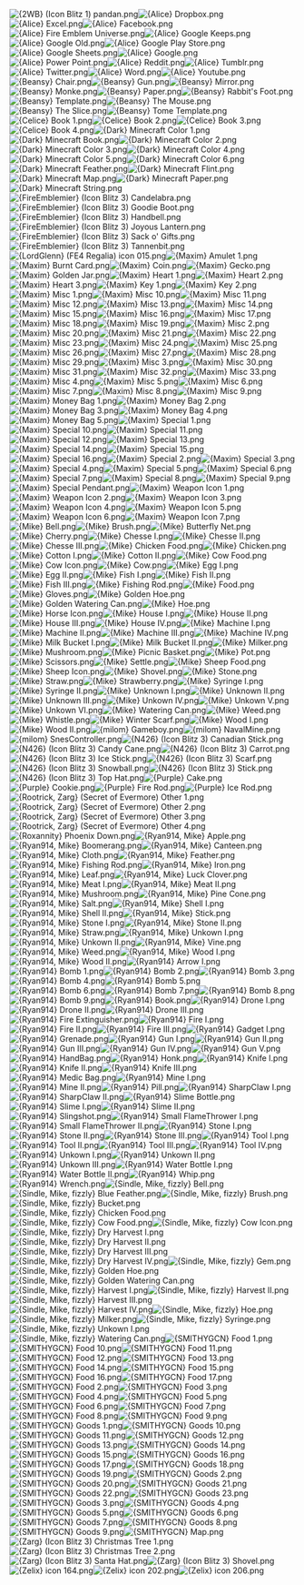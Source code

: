 ![{2WB} (Icon Blitz 1) pandan.png](https://raw.githubusercontent.com/Klokinator/FE-Repo/main/Item%20Icons/Items%20-%20Misc/%7B2WB%7D%20(Icon%20Blitz%201)%20pandan.png "{2WB} (Icon Blitz 1) pandan.png")![{Alice} Dropbox.png](https://raw.githubusercontent.com/Klokinator/FE-Repo/main/Item%20Icons/Items%20-%20Misc/%7BAlice%7D%20Dropbox.png "{Alice} Dropbox.png")![{Alice} Excel.png](https://raw.githubusercontent.com/Klokinator/FE-Repo/main/Item%20Icons/Items%20-%20Misc/%7BAlice%7D%20Excel.png "{Alice} Excel.png")![{Alice} Facebook.png](https://raw.githubusercontent.com/Klokinator/FE-Repo/main/Item%20Icons/Items%20-%20Misc/%7BAlice%7D%20Facebook.png "{Alice} Facebook.png")![{Alice} Fire Emblem Universe.png](https://raw.githubusercontent.com/Klokinator/FE-Repo/main/Item%20Icons/Items%20-%20Misc/%7BAlice%7D%20Fire%20Emblem%20Universe.png "{Alice} Fire Emblem Universe.png")![{Alice} Google Keeps.png](https://raw.githubusercontent.com/Klokinator/FE-Repo/main/Item%20Icons/Items%20-%20Misc/%7BAlice%7D%20Google%20Keeps.png "{Alice} Google Keeps.png")![{Alice} Google Old.png](https://raw.githubusercontent.com/Klokinator/FE-Repo/main/Item%20Icons/Items%20-%20Misc/%7BAlice%7D%20Google%20Old.png "{Alice} Google Old.png")![{Alice} Google Play Store.png](https://raw.githubusercontent.com/Klokinator/FE-Repo/main/Item%20Icons/Items%20-%20Misc/%7BAlice%7D%20Google%20Play%20Store.png "{Alice} Google Play Store.png")![{Alice} Google Sheets.png](https://raw.githubusercontent.com/Klokinator/FE-Repo/main/Item%20Icons/Items%20-%20Misc/%7BAlice%7D%20Google%20Sheets.png "{Alice} Google Sheets.png")![{Alice} Google.png](https://raw.githubusercontent.com/Klokinator/FE-Repo/main/Item%20Icons/Items%20-%20Misc/%7BAlice%7D%20Google.png "{Alice} Google.png")![{Alice} Power Point.png](https://raw.githubusercontent.com/Klokinator/FE-Repo/main/Item%20Icons/Items%20-%20Misc/%7BAlice%7D%20Power%20Point.png "{Alice} Power Point.png")![{Alice} Reddit.png](https://raw.githubusercontent.com/Klokinator/FE-Repo/main/Item%20Icons/Items%20-%20Misc/%7BAlice%7D%20Reddit.png "{Alice} Reddit.png")![{Alice} Tumblr.png](https://raw.githubusercontent.com/Klokinator/FE-Repo/main/Item%20Icons/Items%20-%20Misc/%7BAlice%7D%20Tumblr.png "{Alice} Tumblr.png")![{Alice} Twitter.png](https://raw.githubusercontent.com/Klokinator/FE-Repo/main/Item%20Icons/Items%20-%20Misc/%7BAlice%7D%20Twitter.png "{Alice} Twitter.png")![{Alice} Word.png](https://raw.githubusercontent.com/Klokinator/FE-Repo/main/Item%20Icons/Items%20-%20Misc/%7BAlice%7D%20Word.png "{Alice} Word.png")![{Alice} Youtube.png](https://raw.githubusercontent.com/Klokinator/FE-Repo/main/Item%20Icons/Items%20-%20Misc/%7BAlice%7D%20Youtube.png "{Alice} Youtube.png")![{Beansy} Chair.png](https://raw.githubusercontent.com/Klokinator/FE-Repo/main/Item%20Icons/Items%20-%20Misc/%7BBeansy%7D%20Chair.png "{Beansy} Chair.png")![{Beansy} Gun.png](https://raw.githubusercontent.com/Klokinator/FE-Repo/main/Item%20Icons/Items%20-%20Misc/%7BBeansy%7D%20Gun.png "{Beansy} Gun.png")![{Beansy} Mirror.png](https://raw.githubusercontent.com/Klokinator/FE-Repo/main/Item%20Icons/Items%20-%20Misc/%7BBeansy%7D%20Mirror.png "{Beansy} Mirror.png")![{Beansy} Monke.png](https://raw.githubusercontent.com/Klokinator/FE-Repo/main/Item%20Icons/Items%20-%20Misc/%7BBeansy%7D%20Monke.png "{Beansy} Monke.png")![{Beansy} Paper.png](https://raw.githubusercontent.com/Klokinator/FE-Repo/main/Item%20Icons/Items%20-%20Misc/%7BBeansy%7D%20Paper.png "{Beansy} Paper.png")![{Beansy} Rabbit's Foot.png](https://raw.githubusercontent.com/Klokinator/FE-Repo/main/Item%20Icons/Items%20-%20Misc/%7BBeansy%7D%20Rabbit's%20Foot.png "{Beansy} Rabbit's Foot.png")![{Beansy} Template.png](https://raw.githubusercontent.com/Klokinator/FE-Repo/main/Item%20Icons/Items%20-%20Misc/%7BBeansy%7D%20Template.png "{Beansy} Template.png")![{Beansy} The Mouse.png](https://raw.githubusercontent.com/Klokinator/FE-Repo/main/Item%20Icons/Items%20-%20Misc/%7BBeansy%7D%20The%20Mouse.png "{Beansy} The Mouse.png")![{Beansy} The Slice.png](https://raw.githubusercontent.com/Klokinator/FE-Repo/main/Item%20Icons/Items%20-%20Misc/%7BBeansy%7D%20The%20Slice.png "{Beansy} The Slice.png")![{Beansy} Tome Template.png](https://raw.githubusercontent.com/Klokinator/FE-Repo/main/Item%20Icons/Items%20-%20Misc/%7BBeansy%7D%20Tome%20Template.png "{Beansy} Tome Template.png")![{Celice} Book 1.png](https://raw.githubusercontent.com/Klokinator/FE-Repo/main/Item%20Icons/Items%20-%20Misc/%7BCelice%7D%20Book%201.png "{Celice} Book 1.png")![{Celice} Book 2.png](https://raw.githubusercontent.com/Klokinator/FE-Repo/main/Item%20Icons/Items%20-%20Misc/%7BCelice%7D%20Book%202.png "{Celice} Book 2.png")![{Celice} Book 3.png](https://raw.githubusercontent.com/Klokinator/FE-Repo/main/Item%20Icons/Items%20-%20Misc/%7BCelice%7D%20Book%203.png "{Celice} Book 3.png")![{Celice} Book 4.png](https://raw.githubusercontent.com/Klokinator/FE-Repo/main/Item%20Icons/Items%20-%20Misc/%7BCelice%7D%20Book%204.png "{Celice} Book 4.png")![{Dark} Minecraft  Color 1.png](https://raw.githubusercontent.com/Klokinator/FE-Repo/main/Item%20Icons/Items%20-%20Misc/%7BDark%7D%20Minecraft%20%20Color%201.png "{Dark} Minecraft  Color 1.png")![{Dark} Minecraft Book.png](https://raw.githubusercontent.com/Klokinator/FE-Repo/main/Item%20Icons/Items%20-%20Misc/%7BDark%7D%20Minecraft%20Book.png "{Dark} Minecraft Book.png")![{Dark} Minecraft Color 2.png](https://raw.githubusercontent.com/Klokinator/FE-Repo/main/Item%20Icons/Items%20-%20Misc/%7BDark%7D%20Minecraft%20Color%202.png "{Dark} Minecraft Color 2.png")![{Dark} Minecraft Color 3.png](https://raw.githubusercontent.com/Klokinator/FE-Repo/main/Item%20Icons/Items%20-%20Misc/%7BDark%7D%20Minecraft%20Color%203.png "{Dark} Minecraft Color 3.png")![{Dark} Minecraft Color 4.png](https://raw.githubusercontent.com/Klokinator/FE-Repo/main/Item%20Icons/Items%20-%20Misc/%7BDark%7D%20Minecraft%20Color%204.png "{Dark} Minecraft Color 4.png")![{Dark} Minecraft Color 5.png](https://raw.githubusercontent.com/Klokinator/FE-Repo/main/Item%20Icons/Items%20-%20Misc/%7BDark%7D%20Minecraft%20Color%205.png "{Dark} Minecraft Color 5.png")![{Dark} Minecraft Color 6.png](https://raw.githubusercontent.com/Klokinator/FE-Repo/main/Item%20Icons/Items%20-%20Misc/%7BDark%7D%20Minecraft%20Color%206.png "{Dark} Minecraft Color 6.png")![{Dark} Minecraft Feather.png](https://raw.githubusercontent.com/Klokinator/FE-Repo/main/Item%20Icons/Items%20-%20Misc/%7BDark%7D%20Minecraft%20Feather.png "{Dark} Minecraft Feather.png")![{Dark} Minecraft Flint.png](https://raw.githubusercontent.com/Klokinator/FE-Repo/main/Item%20Icons/Items%20-%20Misc/%7BDark%7D%20Minecraft%20Flint.png "{Dark} Minecraft Flint.png")![{Dark} Minecraft Map.png](https://raw.githubusercontent.com/Klokinator/FE-Repo/main/Item%20Icons/Items%20-%20Misc/%7BDark%7D%20Minecraft%20Map.png "{Dark} Minecraft Map.png")![{Dark} Minecraft Paper.png](https://raw.githubusercontent.com/Klokinator/FE-Repo/main/Item%20Icons/Items%20-%20Misc/%7BDark%7D%20Minecraft%20Paper.png "{Dark} Minecraft Paper.png")![{Dark} Minecraft String.png](https://raw.githubusercontent.com/Klokinator/FE-Repo/main/Item%20Icons/Items%20-%20Misc/%7BDark%7D%20Minecraft%20String.png "{Dark} Minecraft String.png")![{FireEmblemier} (Icon Blitz 3) Candelabra.png](https://raw.githubusercontent.com/Klokinator/FE-Repo/main/Item%20Icons/Items%20-%20Misc/%7BFireEmblemier%7D%20(Icon%20Blitz%203)%20Candelabra.png "{FireEmblemier} (Icon Blitz 3) Candelabra.png")![{FireEmblemier} (Icon Blitz 3) Goodie Boot.png](https://raw.githubusercontent.com/Klokinator/FE-Repo/main/Item%20Icons/Items%20-%20Misc/%7BFireEmblemier%7D%20(Icon%20Blitz%203)%20Goodie%20Boot.png "{FireEmblemier} (Icon Blitz 3) Goodie Boot.png")![{FireEmblemier} (Icon Blitz 3) Handbell.png](https://raw.githubusercontent.com/Klokinator/FE-Repo/main/Item%20Icons/Items%20-%20Misc/%7BFireEmblemier%7D%20(Icon%20Blitz%203)%20Handbell.png "{FireEmblemier} (Icon Blitz 3) Handbell.png")![{FireEmblemier} (Icon Blitz 3) Joyous Lantern.png](https://raw.githubusercontent.com/Klokinator/FE-Repo/main/Item%20Icons/Items%20-%20Misc/%7BFireEmblemier%7D%20(Icon%20Blitz%203)%20Joyous%20Lantern.png "{FireEmblemier} (Icon Blitz 3) Joyous Lantern.png")![{FireEmblemier} (Icon Blitz 3) Sack o' Gifts.png](https://raw.githubusercontent.com/Klokinator/FE-Repo/main/Item%20Icons/Items%20-%20Misc/%7BFireEmblemier%7D%20(Icon%20Blitz%203)%20Sack%20o'%20Gifts.png "{FireEmblemier} (Icon Blitz 3) Sack o' Gifts.png")![{FireEmblemier} (Icon Blitz 3) Tannenbit.png](https://raw.githubusercontent.com/Klokinator/FE-Repo/main/Item%20Icons/Items%20-%20Misc/%7BFireEmblemier%7D%20(Icon%20Blitz%203)%20Tannenbit.png "{FireEmblemier} (Icon Blitz 3) Tannenbit.png")![{LordGlenn} (FE4 Regalia) icon 015.png](https://raw.githubusercontent.com/Klokinator/FE-Repo/main/Item%20Icons/Items%20-%20Misc/%7BLordGlenn%7D%20(FE4%20Regalia)%20icon%20015.png "{LordGlenn} (FE4 Regalia) icon 015.png")![{Maxim} Amulet 1.png](https://raw.githubusercontent.com/Klokinator/FE-Repo/main/Item%20Icons/Items%20-%20Misc/%7BMaxim%7D%20Amulet%201.png "{Maxim} Amulet 1.png")![{Maxim} Burnt Card.png](https://raw.githubusercontent.com/Klokinator/FE-Repo/main/Item%20Icons/Items%20-%20Misc/%7BMaxim%7D%20Burnt%20Card.png "{Maxim} Burnt Card.png")![{Maxim} Coin.png](https://raw.githubusercontent.com/Klokinator/FE-Repo/main/Item%20Icons/Items%20-%20Misc/%7BMaxim%7D%20Coin.png "{Maxim} Coin.png")![{Maxim} Gecko.png](https://raw.githubusercontent.com/Klokinator/FE-Repo/main/Item%20Icons/Items%20-%20Misc/%7BMaxim%7D%20Gecko.png "{Maxim} Gecko.png")![{Maxim} Golden Jar.png](https://raw.githubusercontent.com/Klokinator/FE-Repo/main/Item%20Icons/Items%20-%20Misc/%7BMaxim%7D%20Golden%20Jar.png "{Maxim} Golden Jar.png")![{Maxim} Heart 1.png](https://raw.githubusercontent.com/Klokinator/FE-Repo/main/Item%20Icons/Items%20-%20Misc/%7BMaxim%7D%20Heart%201.png "{Maxim} Heart 1.png")![{Maxim} Heart 2.png](https://raw.githubusercontent.com/Klokinator/FE-Repo/main/Item%20Icons/Items%20-%20Misc/%7BMaxim%7D%20Heart%202.png "{Maxim} Heart 2.png")![{Maxim} Heart 3.png](https://raw.githubusercontent.com/Klokinator/FE-Repo/main/Item%20Icons/Items%20-%20Misc/%7BMaxim%7D%20Heart%203.png "{Maxim} Heart 3.png")![{Maxim} Key 1.png](https://raw.githubusercontent.com/Klokinator/FE-Repo/main/Item%20Icons/Items%20-%20Misc/%7BMaxim%7D%20Key%201.png "{Maxim} Key 1.png")![{Maxim} Key 2.png](https://raw.githubusercontent.com/Klokinator/FE-Repo/main/Item%20Icons/Items%20-%20Misc/%7BMaxim%7D%20Key%202.png "{Maxim} Key 2.png")![{Maxim} Misc 1.png](https://raw.githubusercontent.com/Klokinator/FE-Repo/main/Item%20Icons/Items%20-%20Misc/%7BMaxim%7D%20Misc%201.png "{Maxim} Misc 1.png")![{Maxim} Misc 10.png](https://raw.githubusercontent.com/Klokinator/FE-Repo/main/Item%20Icons/Items%20-%20Misc/%7BMaxim%7D%20Misc%2010.png "{Maxim} Misc 10.png")![{Maxim} Misc 11.png](https://raw.githubusercontent.com/Klokinator/FE-Repo/main/Item%20Icons/Items%20-%20Misc/%7BMaxim%7D%20Misc%2011.png "{Maxim} Misc 11.png")![{Maxim} Misc 12.png](https://raw.githubusercontent.com/Klokinator/FE-Repo/main/Item%20Icons/Items%20-%20Misc/%7BMaxim%7D%20Misc%2012.png "{Maxim} Misc 12.png")![{Maxim} Misc 13.png](https://raw.githubusercontent.com/Klokinator/FE-Repo/main/Item%20Icons/Items%20-%20Misc/%7BMaxim%7D%20Misc%2013.png "{Maxim} Misc 13.png")![{Maxim} Misc 14.png](https://raw.githubusercontent.com/Klokinator/FE-Repo/main/Item%20Icons/Items%20-%20Misc/%7BMaxim%7D%20Misc%2014.png "{Maxim} Misc 14.png")![{Maxim} Misc 15.png](https://raw.githubusercontent.com/Klokinator/FE-Repo/main/Item%20Icons/Items%20-%20Misc/%7BMaxim%7D%20Misc%2015.png "{Maxim} Misc 15.png")![{Maxim} Misc 16.png](https://raw.githubusercontent.com/Klokinator/FE-Repo/main/Item%20Icons/Items%20-%20Misc/%7BMaxim%7D%20Misc%2016.png "{Maxim} Misc 16.png")![{Maxim} Misc 17.png](https://raw.githubusercontent.com/Klokinator/FE-Repo/main/Item%20Icons/Items%20-%20Misc/%7BMaxim%7D%20Misc%2017.png "{Maxim} Misc 17.png")![{Maxim} Misc 18.png](https://raw.githubusercontent.com/Klokinator/FE-Repo/main/Item%20Icons/Items%20-%20Misc/%7BMaxim%7D%20Misc%2018.png "{Maxim} Misc 18.png")![{Maxim} Misc 19.png](https://raw.githubusercontent.com/Klokinator/FE-Repo/main/Item%20Icons/Items%20-%20Misc/%7BMaxim%7D%20Misc%2019.png "{Maxim} Misc 19.png")![{Maxim} Misc 2.png](https://raw.githubusercontent.com/Klokinator/FE-Repo/main/Item%20Icons/Items%20-%20Misc/%7BMaxim%7D%20Misc%202.png "{Maxim} Misc 2.png")![{Maxim} Misc 20.png](https://raw.githubusercontent.com/Klokinator/FE-Repo/main/Item%20Icons/Items%20-%20Misc/%7BMaxim%7D%20Misc%2020.png "{Maxim} Misc 20.png")![{Maxim} Misc 21.png](https://raw.githubusercontent.com/Klokinator/FE-Repo/main/Item%20Icons/Items%20-%20Misc/%7BMaxim%7D%20Misc%2021.png "{Maxim} Misc 21.png")![{Maxim} Misc 22.png](https://raw.githubusercontent.com/Klokinator/FE-Repo/main/Item%20Icons/Items%20-%20Misc/%7BMaxim%7D%20Misc%2022.png "{Maxim} Misc 22.png")![{Maxim} Misc 23.png](https://raw.githubusercontent.com/Klokinator/FE-Repo/main/Item%20Icons/Items%20-%20Misc/%7BMaxim%7D%20Misc%2023.png "{Maxim} Misc 23.png")![{Maxim} Misc 24.png](https://raw.githubusercontent.com/Klokinator/FE-Repo/main/Item%20Icons/Items%20-%20Misc/%7BMaxim%7D%20Misc%2024.png "{Maxim} Misc 24.png")![{Maxim} Misc 25.png](https://raw.githubusercontent.com/Klokinator/FE-Repo/main/Item%20Icons/Items%20-%20Misc/%7BMaxim%7D%20Misc%2025.png "{Maxim} Misc 25.png")![{Maxim} Misc 26.png](https://raw.githubusercontent.com/Klokinator/FE-Repo/main/Item%20Icons/Items%20-%20Misc/%7BMaxim%7D%20Misc%2026.png "{Maxim} Misc 26.png")![{Maxim} Misc 27.png](https://raw.githubusercontent.com/Klokinator/FE-Repo/main/Item%20Icons/Items%20-%20Misc/%7BMaxim%7D%20Misc%2027.png "{Maxim} Misc 27.png")![{Maxim} Misc 28.png](https://raw.githubusercontent.com/Klokinator/FE-Repo/main/Item%20Icons/Items%20-%20Misc/%7BMaxim%7D%20Misc%2028.png "{Maxim} Misc 28.png")![{Maxim} Misc 29.png](https://raw.githubusercontent.com/Klokinator/FE-Repo/main/Item%20Icons/Items%20-%20Misc/%7BMaxim%7D%20Misc%2029.png "{Maxim} Misc 29.png")![{Maxim} Misc 3.png](https://raw.githubusercontent.com/Klokinator/FE-Repo/main/Item%20Icons/Items%20-%20Misc/%7BMaxim%7D%20Misc%203.png "{Maxim} Misc 3.png")![{Maxim} Misc 30.png](https://raw.githubusercontent.com/Klokinator/FE-Repo/main/Item%20Icons/Items%20-%20Misc/%7BMaxim%7D%20Misc%2030.png "{Maxim} Misc 30.png")![{Maxim} Misc 31.png](https://raw.githubusercontent.com/Klokinator/FE-Repo/main/Item%20Icons/Items%20-%20Misc/%7BMaxim%7D%20Misc%2031.png "{Maxim} Misc 31.png")![{Maxim} Misc 32.png](https://raw.githubusercontent.com/Klokinator/FE-Repo/main/Item%20Icons/Items%20-%20Misc/%7BMaxim%7D%20Misc%2032.png "{Maxim} Misc 32.png")![{Maxim} Misc 33.png](https://raw.githubusercontent.com/Klokinator/FE-Repo/main/Item%20Icons/Items%20-%20Misc/%7BMaxim%7D%20Misc%2033.png "{Maxim} Misc 33.png")![{Maxim} Misc 4.png](https://raw.githubusercontent.com/Klokinator/FE-Repo/main/Item%20Icons/Items%20-%20Misc/%7BMaxim%7D%20Misc%204.png "{Maxim} Misc 4.png")![{Maxim} Misc 5.png](https://raw.githubusercontent.com/Klokinator/FE-Repo/main/Item%20Icons/Items%20-%20Misc/%7BMaxim%7D%20Misc%205.png "{Maxim} Misc 5.png")![{Maxim} Misc 6.png](https://raw.githubusercontent.com/Klokinator/FE-Repo/main/Item%20Icons/Items%20-%20Misc/%7BMaxim%7D%20Misc%206.png "{Maxim} Misc 6.png")![{Maxim} Misc 7.png](https://raw.githubusercontent.com/Klokinator/FE-Repo/main/Item%20Icons/Items%20-%20Misc/%7BMaxim%7D%20Misc%207.png "{Maxim} Misc 7.png")![{Maxim} Misc 8.png](https://raw.githubusercontent.com/Klokinator/FE-Repo/main/Item%20Icons/Items%20-%20Misc/%7BMaxim%7D%20Misc%208.png "{Maxim} Misc 8.png")![{Maxim} Misc 9.png](https://raw.githubusercontent.com/Klokinator/FE-Repo/main/Item%20Icons/Items%20-%20Misc/%7BMaxim%7D%20Misc%209.png "{Maxim} Misc 9.png")![{Maxim} Money Bag 1.png](https://raw.githubusercontent.com/Klokinator/FE-Repo/main/Item%20Icons/Items%20-%20Misc/%7BMaxim%7D%20Money%20Bag%201.png "{Maxim} Money Bag 1.png")![{Maxim} Money Bag 2.png](https://raw.githubusercontent.com/Klokinator/FE-Repo/main/Item%20Icons/Items%20-%20Misc/%7BMaxim%7D%20Money%20Bag%202.png "{Maxim} Money Bag 2.png")![{Maxim} Money Bag 3.png](https://raw.githubusercontent.com/Klokinator/FE-Repo/main/Item%20Icons/Items%20-%20Misc/%7BMaxim%7D%20Money%20Bag%203.png "{Maxim} Money Bag 3.png")![{Maxim} Money Bag 4.png](https://raw.githubusercontent.com/Klokinator/FE-Repo/main/Item%20Icons/Items%20-%20Misc/%7BMaxim%7D%20Money%20Bag%204.png "{Maxim} Money Bag 4.png")![{Maxim} Money Bag 5.png](https://raw.githubusercontent.com/Klokinator/FE-Repo/main/Item%20Icons/Items%20-%20Misc/%7BMaxim%7D%20Money%20Bag%205.png "{Maxim} Money Bag 5.png")![{Maxim} Special 1.png](https://raw.githubusercontent.com/Klokinator/FE-Repo/main/Item%20Icons/Items%20-%20Misc/%7BMaxim%7D%20Special%201.png "{Maxim} Special 1.png")![{Maxim} Special 10.png](https://raw.githubusercontent.com/Klokinator/FE-Repo/main/Item%20Icons/Items%20-%20Misc/%7BMaxim%7D%20Special%2010.png "{Maxim} Special 10.png")![{Maxim} Special 11.png](https://raw.githubusercontent.com/Klokinator/FE-Repo/main/Item%20Icons/Items%20-%20Misc/%7BMaxim%7D%20Special%2011.png "{Maxim} Special 11.png")![{Maxim} Special 12.png](https://raw.githubusercontent.com/Klokinator/FE-Repo/main/Item%20Icons/Items%20-%20Misc/%7BMaxim%7D%20Special%2012.png "{Maxim} Special 12.png")![{Maxim} Special 13.png](https://raw.githubusercontent.com/Klokinator/FE-Repo/main/Item%20Icons/Items%20-%20Misc/%7BMaxim%7D%20Special%2013.png "{Maxim} Special 13.png")![{Maxim} Special 14.png](https://raw.githubusercontent.com/Klokinator/FE-Repo/main/Item%20Icons/Items%20-%20Misc/%7BMaxim%7D%20Special%2014.png "{Maxim} Special 14.png")![{Maxim} Special 15.png](https://raw.githubusercontent.com/Klokinator/FE-Repo/main/Item%20Icons/Items%20-%20Misc/%7BMaxim%7D%20Special%2015.png "{Maxim} Special 15.png")![{Maxim} Special 16.png](https://raw.githubusercontent.com/Klokinator/FE-Repo/main/Item%20Icons/Items%20-%20Misc/%7BMaxim%7D%20Special%2016.png "{Maxim} Special 16.png")![{Maxim} Special 2.png](https://raw.githubusercontent.com/Klokinator/FE-Repo/main/Item%20Icons/Items%20-%20Misc/%7BMaxim%7D%20Special%202.png "{Maxim} Special 2.png")![{Maxim} Special 3.png](https://raw.githubusercontent.com/Klokinator/FE-Repo/main/Item%20Icons/Items%20-%20Misc/%7BMaxim%7D%20Special%203.png "{Maxim} Special 3.png")![{Maxim} Special 4.png](https://raw.githubusercontent.com/Klokinator/FE-Repo/main/Item%20Icons/Items%20-%20Misc/%7BMaxim%7D%20Special%204.png "{Maxim} Special 4.png")![{Maxim} Special 5.png](https://raw.githubusercontent.com/Klokinator/FE-Repo/main/Item%20Icons/Items%20-%20Misc/%7BMaxim%7D%20Special%205.png "{Maxim} Special 5.png")![{Maxim} Special 6.png](https://raw.githubusercontent.com/Klokinator/FE-Repo/main/Item%20Icons/Items%20-%20Misc/%7BMaxim%7D%20Special%206.png "{Maxim} Special 6.png")![{Maxim} Special 7.png](https://raw.githubusercontent.com/Klokinator/FE-Repo/main/Item%20Icons/Items%20-%20Misc/%7BMaxim%7D%20Special%207.png "{Maxim} Special 7.png")![{Maxim} Special 8.png](https://raw.githubusercontent.com/Klokinator/FE-Repo/main/Item%20Icons/Items%20-%20Misc/%7BMaxim%7D%20Special%208.png "{Maxim} Special 8.png")![{Maxim} Special 9.png](https://raw.githubusercontent.com/Klokinator/FE-Repo/main/Item%20Icons/Items%20-%20Misc/%7BMaxim%7D%20Special%209.png "{Maxim} Special 9.png")![{Maxim} Special Pendant.png](https://raw.githubusercontent.com/Klokinator/FE-Repo/main/Item%20Icons/Items%20-%20Misc/%7BMaxim%7D%20Special%20Pendant.png "{Maxim} Special Pendant.png")![{Maxim} Weapon Icon 1.png](https://raw.githubusercontent.com/Klokinator/FE-Repo/main/Item%20Icons/Items%20-%20Misc/%7BMaxim%7D%20Weapon%20Icon%201.png "{Maxim} Weapon Icon 1.png")![{Maxim} Weapon Icon 2.png](https://raw.githubusercontent.com/Klokinator/FE-Repo/main/Item%20Icons/Items%20-%20Misc/%7BMaxim%7D%20Weapon%20Icon%202.png "{Maxim} Weapon Icon 2.png")![{Maxim} Weapon Icon 3.png](https://raw.githubusercontent.com/Klokinator/FE-Repo/main/Item%20Icons/Items%20-%20Misc/%7BMaxim%7D%20Weapon%20Icon%203.png "{Maxim} Weapon Icon 3.png")![{Maxim} Weapon Icon 4.png](https://raw.githubusercontent.com/Klokinator/FE-Repo/main/Item%20Icons/Items%20-%20Misc/%7BMaxim%7D%20Weapon%20Icon%204.png "{Maxim} Weapon Icon 4.png")![{Maxim} Weapon Icon 5.png](https://raw.githubusercontent.com/Klokinator/FE-Repo/main/Item%20Icons/Items%20-%20Misc/%7BMaxim%7D%20Weapon%20Icon%205.png "{Maxim} Weapon Icon 5.png")![{Maxim} Weapon Icon 6.png](https://raw.githubusercontent.com/Klokinator/FE-Repo/main/Item%20Icons/Items%20-%20Misc/%7BMaxim%7D%20Weapon%20Icon%206.png "{Maxim} Weapon Icon 6.png")![{Maxim} Weapon Icon 7.png](https://raw.githubusercontent.com/Klokinator/FE-Repo/main/Item%20Icons/Items%20-%20Misc/%7BMaxim%7D%20Weapon%20Icon%207.png "{Maxim} Weapon Icon 7.png")![{Mike} Bell.png](https://raw.githubusercontent.com/Klokinator/FE-Repo/main/Item%20Icons/Items%20-%20Misc/%7BMike%7D%20Bell.png "{Mike} Bell.png")![{Mike} Brush.png](https://raw.githubusercontent.com/Klokinator/FE-Repo/main/Item%20Icons/Items%20-%20Misc/%7BMike%7D%20Brush.png "{Mike} Brush.png")![{Mike} Butterfly Net.png](https://raw.githubusercontent.com/Klokinator/FE-Repo/main/Item%20Icons/Items%20-%20Misc/%7BMike%7D%20Butterfly%20Net.png "{Mike} Butterfly Net.png")![{Mike} Cherry.png](https://raw.githubusercontent.com/Klokinator/FE-Repo/main/Item%20Icons/Items%20-%20Misc/%7BMike%7D%20Cherry.png "{Mike} Cherry.png")![{Mike} Chesse I.png](https://raw.githubusercontent.com/Klokinator/FE-Repo/main/Item%20Icons/Items%20-%20Misc/%7BMike%7D%20Chesse%20I.png "{Mike} Chesse I.png")![{Mike} Chesse II.png](https://raw.githubusercontent.com/Klokinator/FE-Repo/main/Item%20Icons/Items%20-%20Misc/%7BMike%7D%20Chesse%20II.png "{Mike} Chesse II.png")![{Mike} Chesse III.png](https://raw.githubusercontent.com/Klokinator/FE-Repo/main/Item%20Icons/Items%20-%20Misc/%7BMike%7D%20Chesse%20III.png "{Mike} Chesse III.png")![{Mike} Chicken Food.png](https://raw.githubusercontent.com/Klokinator/FE-Repo/main/Item%20Icons/Items%20-%20Misc/%7BMike%7D%20Chicken%20Food.png "{Mike} Chicken Food.png")![{Mike} Chicken.png](https://raw.githubusercontent.com/Klokinator/FE-Repo/main/Item%20Icons/Items%20-%20Misc/%7BMike%7D%20Chicken.png "{Mike} Chicken.png")![{Mike} Cotton I.png](https://raw.githubusercontent.com/Klokinator/FE-Repo/main/Item%20Icons/Items%20-%20Misc/%7BMike%7D%20Cotton%20I.png "{Mike} Cotton I.png")![{Mike} Cotton II.png](https://raw.githubusercontent.com/Klokinator/FE-Repo/main/Item%20Icons/Items%20-%20Misc/%7BMike%7D%20Cotton%20II.png "{Mike} Cotton II.png")![{Mike} Cow Food.png](https://raw.githubusercontent.com/Klokinator/FE-Repo/main/Item%20Icons/Items%20-%20Misc/%7BMike%7D%20Cow%20Food.png "{Mike} Cow Food.png")![{Mike} Cow Icon.png](https://raw.githubusercontent.com/Klokinator/FE-Repo/main/Item%20Icons/Items%20-%20Misc/%7BMike%7D%20Cow%20Icon.png "{Mike} Cow Icon.png")![{Mike} Cow.png](https://raw.githubusercontent.com/Klokinator/FE-Repo/main/Item%20Icons/Items%20-%20Misc/%7BMike%7D%20Cow.png "{Mike} Cow.png")![{Mike} Egg I.png](https://raw.githubusercontent.com/Klokinator/FE-Repo/main/Item%20Icons/Items%20-%20Misc/%7BMike%7D%20Egg%20I.png "{Mike} Egg I.png")![{Mike} Egg II.png](https://raw.githubusercontent.com/Klokinator/FE-Repo/main/Item%20Icons/Items%20-%20Misc/%7BMike%7D%20Egg%20II.png "{Mike} Egg II.png")![{Mike} Fish I.png](https://raw.githubusercontent.com/Klokinator/FE-Repo/main/Item%20Icons/Items%20-%20Misc/%7BMike%7D%20Fish%20I.png "{Mike} Fish I.png")![{Mike} Fish II.png](https://raw.githubusercontent.com/Klokinator/FE-Repo/main/Item%20Icons/Items%20-%20Misc/%7BMike%7D%20Fish%20II.png "{Mike} Fish II.png")![{Mike} Fish III.png](https://raw.githubusercontent.com/Klokinator/FE-Repo/main/Item%20Icons/Items%20-%20Misc/%7BMike%7D%20Fish%20III.png "{Mike} Fish III.png")![{Mike} Fishing Rod.png](https://raw.githubusercontent.com/Klokinator/FE-Repo/main/Item%20Icons/Items%20-%20Misc/%7BMike%7D%20Fishing%20Rod.png "{Mike} Fishing Rod.png")![{Mike} Food.png](https://raw.githubusercontent.com/Klokinator/FE-Repo/main/Item%20Icons/Items%20-%20Misc/%7BMike%7D%20Food.png "{Mike} Food.png")![{Mike} Gloves.png](https://raw.githubusercontent.com/Klokinator/FE-Repo/main/Item%20Icons/Items%20-%20Misc/%7BMike%7D%20Gloves.png "{Mike} Gloves.png")![{Mike} Golden Hoe.png](https://raw.githubusercontent.com/Klokinator/FE-Repo/main/Item%20Icons/Items%20-%20Misc/%7BMike%7D%20Golden%20Hoe.png "{Mike} Golden Hoe.png")![{Mike} Golden Watering Can.png](https://raw.githubusercontent.com/Klokinator/FE-Repo/main/Item%20Icons/Items%20-%20Misc/%7BMike%7D%20Golden%20Watering%20Can.png "{Mike} Golden Watering Can.png")![{Mike} Hoe.png](https://raw.githubusercontent.com/Klokinator/FE-Repo/main/Item%20Icons/Items%20-%20Misc/%7BMike%7D%20Hoe.png "{Mike} Hoe.png")![{Mike} Horse Icon.png](https://raw.githubusercontent.com/Klokinator/FE-Repo/main/Item%20Icons/Items%20-%20Misc/%7BMike%7D%20Horse%20Icon.png "{Mike} Horse Icon.png")![{Mike} House I.png](https://raw.githubusercontent.com/Klokinator/FE-Repo/main/Item%20Icons/Items%20-%20Misc/%7BMike%7D%20House%20I.png "{Mike} House I.png")![{Mike} House II.png](https://raw.githubusercontent.com/Klokinator/FE-Repo/main/Item%20Icons/Items%20-%20Misc/%7BMike%7D%20House%20II.png "{Mike} House II.png")![{Mike} House III.png](https://raw.githubusercontent.com/Klokinator/FE-Repo/main/Item%20Icons/Items%20-%20Misc/%7BMike%7D%20House%20III.png "{Mike} House III.png")![{Mike} House IV.png](https://raw.githubusercontent.com/Klokinator/FE-Repo/main/Item%20Icons/Items%20-%20Misc/%7BMike%7D%20House%20IV.png "{Mike} House IV.png")![{Mike} Machine I.png](https://raw.githubusercontent.com/Klokinator/FE-Repo/main/Item%20Icons/Items%20-%20Misc/%7BMike%7D%20Machine%20I.png "{Mike} Machine I.png")![{Mike} Machine II.png](https://raw.githubusercontent.com/Klokinator/FE-Repo/main/Item%20Icons/Items%20-%20Misc/%7BMike%7D%20Machine%20II.png "{Mike} Machine II.png")![{Mike} Machine III.png](https://raw.githubusercontent.com/Klokinator/FE-Repo/main/Item%20Icons/Items%20-%20Misc/%7BMike%7D%20Machine%20III.png "{Mike} Machine III.png")![{Mike} Machine IV.png](https://raw.githubusercontent.com/Klokinator/FE-Repo/main/Item%20Icons/Items%20-%20Misc/%7BMike%7D%20Machine%20IV.png "{Mike} Machine IV.png")![{Mike} Milk Bucket I.png](https://raw.githubusercontent.com/Klokinator/FE-Repo/main/Item%20Icons/Items%20-%20Misc/%7BMike%7D%20Milk%20Bucket%20I.png "{Mike} Milk Bucket I.png")![{Mike} Milk Bucket II.png](https://raw.githubusercontent.com/Klokinator/FE-Repo/main/Item%20Icons/Items%20-%20Misc/%7BMike%7D%20Milk%20Bucket%20II.png "{Mike} Milk Bucket II.png")![{Mike} Milker.png](https://raw.githubusercontent.com/Klokinator/FE-Repo/main/Item%20Icons/Items%20-%20Misc/%7BMike%7D%20Milker.png "{Mike} Milker.png")![{Mike} Mushroom.png](https://raw.githubusercontent.com/Klokinator/FE-Repo/main/Item%20Icons/Items%20-%20Misc/%7BMike%7D%20Mushroom.png "{Mike} Mushroom.png")![{Mike} Picnic Basket.png](https://raw.githubusercontent.com/Klokinator/FE-Repo/main/Item%20Icons/Items%20-%20Misc/%7BMike%7D%20Picnic%20Basket.png "{Mike} Picnic Basket.png")![{Mike} Pot.png](https://raw.githubusercontent.com/Klokinator/FE-Repo/main/Item%20Icons/Items%20-%20Misc/%7BMike%7D%20Pot.png "{Mike} Pot.png")![{Mike} Scissors.png](https://raw.githubusercontent.com/Klokinator/FE-Repo/main/Item%20Icons/Items%20-%20Misc/%7BMike%7D%20Scissors.png "{Mike} Scissors.png")![{Mike} Settle.png](https://raw.githubusercontent.com/Klokinator/FE-Repo/main/Item%20Icons/Items%20-%20Misc/%7BMike%7D%20Settle.png "{Mike} Settle.png")![{Mike} Sheep Food.png](https://raw.githubusercontent.com/Klokinator/FE-Repo/main/Item%20Icons/Items%20-%20Misc/%7BMike%7D%20Sheep%20Food.png "{Mike} Sheep Food.png")![{Mike} Sheep Icon.png](https://raw.githubusercontent.com/Klokinator/FE-Repo/main/Item%20Icons/Items%20-%20Misc/%7BMike%7D%20Sheep%20Icon.png "{Mike} Sheep Icon.png")![{Mike} Shovel.png](https://raw.githubusercontent.com/Klokinator/FE-Repo/main/Item%20Icons/Items%20-%20Misc/%7BMike%7D%20Shovel.png "{Mike} Shovel.png")![{Mike} Stone.png](https://raw.githubusercontent.com/Klokinator/FE-Repo/main/Item%20Icons/Items%20-%20Misc/%7BMike%7D%20Stone.png "{Mike} Stone.png")![{Mike} Straw.png](https://raw.githubusercontent.com/Klokinator/FE-Repo/main/Item%20Icons/Items%20-%20Misc/%7BMike%7D%20Straw.png "{Mike} Straw.png")![{Mike} Strawberry.png](https://raw.githubusercontent.com/Klokinator/FE-Repo/main/Item%20Icons/Items%20-%20Misc/%7BMike%7D%20Strawberry.png "{Mike} Strawberry.png")![{Mike} Syringe I.png](https://raw.githubusercontent.com/Klokinator/FE-Repo/main/Item%20Icons/Items%20-%20Misc/%7BMike%7D%20Syringe%20I.png "{Mike} Syringe I.png")![{Mike} Syringe II.png](https://raw.githubusercontent.com/Klokinator/FE-Repo/main/Item%20Icons/Items%20-%20Misc/%7BMike%7D%20Syringe%20II.png "{Mike} Syringe II.png")![{Mike} Unknown I.png](https://raw.githubusercontent.com/Klokinator/FE-Repo/main/Item%20Icons/Items%20-%20Misc/%7BMike%7D%20Unknown%20I.png "{Mike} Unknown I.png")![{Mike} Unknown II.png](https://raw.githubusercontent.com/Klokinator/FE-Repo/main/Item%20Icons/Items%20-%20Misc/%7BMike%7D%20Unknown%20II.png "{Mike} Unknown II.png")![{Mike} Unknown III.png](https://raw.githubusercontent.com/Klokinator/FE-Repo/main/Item%20Icons/Items%20-%20Misc/%7BMike%7D%20Unknown%20III.png "{Mike} Unknown III.png")![{Mike} Unkown IV.png](https://raw.githubusercontent.com/Klokinator/FE-Repo/main/Item%20Icons/Items%20-%20Misc/%7BMike%7D%20Unkown%20IV.png "{Mike} Unkown IV.png")![{Mike} Unkown V.png](https://raw.githubusercontent.com/Klokinator/FE-Repo/main/Item%20Icons/Items%20-%20Misc/%7BMike%7D%20Unkown%20V.png "{Mike} Unkown V.png")![{Mike} Unkown VI.png](https://raw.githubusercontent.com/Klokinator/FE-Repo/main/Item%20Icons/Items%20-%20Misc/%7BMike%7D%20Unkown%20VI.png "{Mike} Unkown VI.png")![{Mike} Watering Can.png](https://raw.githubusercontent.com/Klokinator/FE-Repo/main/Item%20Icons/Items%20-%20Misc/%7BMike%7D%20Watering%20Can.png "{Mike} Watering Can.png")![{Mike} Weed.png](https://raw.githubusercontent.com/Klokinator/FE-Repo/main/Item%20Icons/Items%20-%20Misc/%7BMike%7D%20Weed.png "{Mike} Weed.png")![{Mike} Whistle.png](https://raw.githubusercontent.com/Klokinator/FE-Repo/main/Item%20Icons/Items%20-%20Misc/%7BMike%7D%20Whistle.png "{Mike} Whistle.png")![{Mike} Winter Scarf.png](https://raw.githubusercontent.com/Klokinator/FE-Repo/main/Item%20Icons/Items%20-%20Misc/%7BMike%7D%20Winter%20Scarf.png "{Mike} Winter Scarf.png")![{Mike} Wood I.png](https://raw.githubusercontent.com/Klokinator/FE-Repo/main/Item%20Icons/Items%20-%20Misc/%7BMike%7D%20Wood%20I.png "{Mike} Wood I.png")![{Mike} Wood II.png](https://raw.githubusercontent.com/Klokinator/FE-Repo/main/Item%20Icons/Items%20-%20Misc/%7BMike%7D%20Wood%20II.png "{Mike} Wood II.png")![{milom} Gameboy.png](https://raw.githubusercontent.com/Klokinator/FE-Repo/main/Item%20Icons/Items%20-%20Misc/%7Bmilom%7D%20Gameboy.png "{milom} Gameboy.png")![{milom} NavalMine.png](https://raw.githubusercontent.com/Klokinator/FE-Repo/main/Item%20Icons/Items%20-%20Misc/%7Bmilom%7D%20NavalMine.png "{milom} NavalMine.png")![{milom} SnesController.png](https://raw.githubusercontent.com/Klokinator/FE-Repo/main/Item%20Icons/Items%20-%20Misc/%7Bmilom%7D%20SnesController.png "{milom} SnesController.png")![{N426} (Icon Blitz 3) Canadian Stick.png](https://raw.githubusercontent.com/Klokinator/FE-Repo/main/Item%20Icons/Items%20-%20Misc/%7BN426%7D%20(Icon%20Blitz%203)%20Canadian%20Stick.png "{N426} (Icon Blitz 3) Canadian Stick.png")![{N426} (Icon Blitz 3) Candy Cane.png](https://raw.githubusercontent.com/Klokinator/FE-Repo/main/Item%20Icons/Items%20-%20Misc/%7BN426%7D%20(Icon%20Blitz%203)%20Candy%20Cane.png "{N426} (Icon Blitz 3) Candy Cane.png")![{N426} (Icon Blitz 3) Carrot.png](https://raw.githubusercontent.com/Klokinator/FE-Repo/main/Item%20Icons/Items%20-%20Misc/%7BN426%7D%20(Icon%20Blitz%203)%20Carrot.png "{N426} (Icon Blitz 3) Carrot.png")![{N426} (Icon Blitz 3) Ice Stick.png](https://raw.githubusercontent.com/Klokinator/FE-Repo/main/Item%20Icons/Items%20-%20Misc/%7BN426%7D%20(Icon%20Blitz%203)%20Ice%20Stick.png "{N426} (Icon Blitz 3) Ice Stick.png")![{N426} (Icon Blitz 3) Scarf.png](https://raw.githubusercontent.com/Klokinator/FE-Repo/main/Item%20Icons/Items%20-%20Misc/%7BN426%7D%20(Icon%20Blitz%203)%20Scarf.png "{N426} (Icon Blitz 3) Scarf.png")![{N426} (Icon Blitz 3) Snowball.png](https://raw.githubusercontent.com/Klokinator/FE-Repo/main/Item%20Icons/Items%20-%20Misc/%7BN426%7D%20(Icon%20Blitz%203)%20Snowball.png "{N426} (Icon Blitz 3) Snowball.png")![{N426} (Icon Blitz 3) Stick.png](https://raw.githubusercontent.com/Klokinator/FE-Repo/main/Item%20Icons/Items%20-%20Misc/%7BN426%7D%20(Icon%20Blitz%203)%20Stick.png "{N426} (Icon Blitz 3) Stick.png")![{N426} (Icon Blitz 3) Top Hat.png](https://raw.githubusercontent.com/Klokinator/FE-Repo/main/Item%20Icons/Items%20-%20Misc/%7BN426%7D%20(Icon%20Blitz%203)%20Top%20Hat.png "{N426} (Icon Blitz 3) Top Hat.png")![{Purple} Cake.png](https://raw.githubusercontent.com/Klokinator/FE-Repo/main/Item%20Icons/Items%20-%20Misc/%7BPurple%7D%20Cake.png "{Purple} Cake.png")![{Purple} Cookie.png](https://raw.githubusercontent.com/Klokinator/FE-Repo/main/Item%20Icons/Items%20-%20Misc/%7BPurple%7D%20Cookie.png "{Purple} Cookie.png")![{Purple} Fire Rod.png](https://raw.githubusercontent.com/Klokinator/FE-Repo/main/Item%20Icons/Items%20-%20Misc/%7BPurple%7D%20Fire%20Rod.png "{Purple} Fire Rod.png")![{Purple} Ice Rod.png](https://raw.githubusercontent.com/Klokinator/FE-Repo/main/Item%20Icons/Items%20-%20Misc/%7BPurple%7D%20Ice%20Rod.png "{Purple} Ice Rod.png")![{Rootrick, Zarg} (Secret of Evermore) Other 1.png](https://raw.githubusercontent.com/Klokinator/FE-Repo/main/Item%20Icons/Items%20-%20Misc/%7BRootrick,%20Zarg%7D%20(Secret%20of%20Evermore)%20Other%201.png "{Rootrick, Zarg} (Secret of Evermore) Other 1.png")![{Rootrick, Zarg} (Secret of Evermore) Other 2.png](https://raw.githubusercontent.com/Klokinator/FE-Repo/main/Item%20Icons/Items%20-%20Misc/%7BRootrick,%20Zarg%7D%20(Secret%20of%20Evermore)%20Other%202.png "{Rootrick, Zarg} (Secret of Evermore) Other 2.png")![{Rootrick, Zarg} (Secret of Evermore) Other 3.png](https://raw.githubusercontent.com/Klokinator/FE-Repo/main/Item%20Icons/Items%20-%20Misc/%7BRootrick,%20Zarg%7D%20(Secret%20of%20Evermore)%20Other%203.png "{Rootrick, Zarg} (Secret of Evermore) Other 3.png")![{Rootrick, Zarg} (Secret of Evermore) Other 4.png](https://raw.githubusercontent.com/Klokinator/FE-Repo/main/Item%20Icons/Items%20-%20Misc/%7BRootrick,%20Zarg%7D%20(Secret%20of%20Evermore)%20Other%204.png "{Rootrick, Zarg} (Secret of Evermore) Other 4.png")![{Roxannity} Phoenix Down.png](https://raw.githubusercontent.com/Klokinator/FE-Repo/main/Item%20Icons/Items%20-%20Misc/%7BRoxannity%7D%20Phoenix%20Down.png "{Roxannity} Phoenix Down.png")![{Ryan914, Mike} Apple.png](https://raw.githubusercontent.com/Klokinator/FE-Repo/main/Item%20Icons/Items%20-%20Misc/%7BRyan914,%20Mike%7D%20Apple.png "{Ryan914, Mike} Apple.png")![{Ryan914, Mike} Boomerang.png](https://raw.githubusercontent.com/Klokinator/FE-Repo/main/Item%20Icons/Items%20-%20Misc/%7BRyan914,%20Mike%7D%20Boomerang.png "{Ryan914, Mike} Boomerang.png")![{Ryan914, Mike} Canteen.png](https://raw.githubusercontent.com/Klokinator/FE-Repo/main/Item%20Icons/Items%20-%20Misc/%7BRyan914,%20Mike%7D%20Canteen.png "{Ryan914, Mike} Canteen.png")![{Ryan914, Mike} Cloth.png](https://raw.githubusercontent.com/Klokinator/FE-Repo/main/Item%20Icons/Items%20-%20Misc/%7BRyan914,%20Mike%7D%20Cloth.png "{Ryan914, Mike} Cloth.png")![{Ryan914, Mike} Feather.png](https://raw.githubusercontent.com/Klokinator/FE-Repo/main/Item%20Icons/Items%20-%20Misc/%7BRyan914,%20Mike%7D%20Feather.png "{Ryan914, Mike} Feather.png")![{Ryan914, Mike} Fishing Rod.png](https://raw.githubusercontent.com/Klokinator/FE-Repo/main/Item%20Icons/Items%20-%20Misc/%7BRyan914,%20Mike%7D%20Fishing%20Rod.png "{Ryan914, Mike} Fishing Rod.png")![{Ryan914, Mike} Iron.png](https://raw.githubusercontent.com/Klokinator/FE-Repo/main/Item%20Icons/Items%20-%20Misc/%7BRyan914,%20Mike%7D%20Iron.png "{Ryan914, Mike} Iron.png")![{Ryan914, Mike} Leaf.png](https://raw.githubusercontent.com/Klokinator/FE-Repo/main/Item%20Icons/Items%20-%20Misc/%7BRyan914,%20Mike%7D%20Leaf.png "{Ryan914, Mike} Leaf.png")![{Ryan914, Mike} Luck Clover.png](https://raw.githubusercontent.com/Klokinator/FE-Repo/main/Item%20Icons/Items%20-%20Misc/%7BRyan914,%20Mike%7D%20Luck%20Clover.png "{Ryan914, Mike} Luck Clover.png")![{Ryan914, Mike} Meat I.png](https://raw.githubusercontent.com/Klokinator/FE-Repo/main/Item%20Icons/Items%20-%20Misc/%7BRyan914,%20Mike%7D%20Meat%20I.png "{Ryan914, Mike} Meat I.png")![{Ryan914, Mike} Meat II.png](https://raw.githubusercontent.com/Klokinator/FE-Repo/main/Item%20Icons/Items%20-%20Misc/%7BRyan914,%20Mike%7D%20Meat%20II.png "{Ryan914, Mike} Meat II.png")![{Ryan914, Mike} Mushroom.png](https://raw.githubusercontent.com/Klokinator/FE-Repo/main/Item%20Icons/Items%20-%20Misc/%7BRyan914,%20Mike%7D%20Mushroom.png "{Ryan914, Mike} Mushroom.png")![{Ryan914, Mike} Pine Cone.png](https://raw.githubusercontent.com/Klokinator/FE-Repo/main/Item%20Icons/Items%20-%20Misc/%7BRyan914,%20Mike%7D%20Pine%20Cone.png "{Ryan914, Mike} Pine Cone.png")![{Ryan914, Mike} Salt.png](https://raw.githubusercontent.com/Klokinator/FE-Repo/main/Item%20Icons/Items%20-%20Misc/%7BRyan914,%20Mike%7D%20Salt.png "{Ryan914, Mike} Salt.png")![{Ryan914, Mike} Shell I.png](https://raw.githubusercontent.com/Klokinator/FE-Repo/main/Item%20Icons/Items%20-%20Misc/%7BRyan914,%20Mike%7D%20Shell%20I.png "{Ryan914, Mike} Shell I.png")![{Ryan914, Mike} Shell II.png](https://raw.githubusercontent.com/Klokinator/FE-Repo/main/Item%20Icons/Items%20-%20Misc/%7BRyan914,%20Mike%7D%20Shell%20II.png "{Ryan914, Mike} Shell II.png")![{Ryan914, Mike} Stick.png](https://raw.githubusercontent.com/Klokinator/FE-Repo/main/Item%20Icons/Items%20-%20Misc/%7BRyan914,%20Mike%7D%20Stick.png "{Ryan914, Mike} Stick.png")![{Ryan914, Mike} Stone I.png](https://raw.githubusercontent.com/Klokinator/FE-Repo/main/Item%20Icons/Items%20-%20Misc/%7BRyan914,%20Mike%7D%20Stone%20I.png "{Ryan914, Mike} Stone I.png")![{Ryan914, Mike} Stone II.png](https://raw.githubusercontent.com/Klokinator/FE-Repo/main/Item%20Icons/Items%20-%20Misc/%7BRyan914,%20Mike%7D%20Stone%20II.png "{Ryan914, Mike} Stone II.png")![{Ryan914, Mike} Straw.png](https://raw.githubusercontent.com/Klokinator/FE-Repo/main/Item%20Icons/Items%20-%20Misc/%7BRyan914,%20Mike%7D%20Straw.png "{Ryan914, Mike} Straw.png")![{Ryan914, Mike} Unkown I.png](https://raw.githubusercontent.com/Klokinator/FE-Repo/main/Item%20Icons/Items%20-%20Misc/%7BRyan914,%20Mike%7D%20Unkown%20I.png "{Ryan914, Mike} Unkown I.png")![{Ryan914, Mike} Unkown II.png](https://raw.githubusercontent.com/Klokinator/FE-Repo/main/Item%20Icons/Items%20-%20Misc/%7BRyan914,%20Mike%7D%20Unkown%20II.png "{Ryan914, Mike} Unkown II.png")![{Ryan914, Mike} Vine.png](https://raw.githubusercontent.com/Klokinator/FE-Repo/main/Item%20Icons/Items%20-%20Misc/%7BRyan914,%20Mike%7D%20Vine.png "{Ryan914, Mike} Vine.png")![{Ryan914, Mike} Weed.png](https://raw.githubusercontent.com/Klokinator/FE-Repo/main/Item%20Icons/Items%20-%20Misc/%7BRyan914,%20Mike%7D%20Weed.png "{Ryan914, Mike} Weed.png")![{Ryan914, Mike} Wood I.png](https://raw.githubusercontent.com/Klokinator/FE-Repo/main/Item%20Icons/Items%20-%20Misc/%7BRyan914,%20Mike%7D%20Wood%20I.png "{Ryan914, Mike} Wood I.png")![{Ryan914, Mike} Wood II.png](https://raw.githubusercontent.com/Klokinator/FE-Repo/main/Item%20Icons/Items%20-%20Misc/%7BRyan914,%20Mike%7D%20Wood%20II.png "{Ryan914, Mike} Wood II.png")![{Ryan914} Arrow I.png](https://raw.githubusercontent.com/Klokinator/FE-Repo/main/Item%20Icons/Items%20-%20Misc/%7BRyan914%7D%20Arrow%20I.png "{Ryan914} Arrow I.png")![{Ryan914} Bomb 1.png](https://raw.githubusercontent.com/Klokinator/FE-Repo/main/Item%20Icons/Items%20-%20Misc/%7BRyan914%7D%20Bomb%201.png "{Ryan914} Bomb 1.png")![{Ryan914} Bomb 2.png](https://raw.githubusercontent.com/Klokinator/FE-Repo/main/Item%20Icons/Items%20-%20Misc/%7BRyan914%7D%20Bomb%202.png "{Ryan914} Bomb 2.png")![{Ryan914} Bomb 3.png](https://raw.githubusercontent.com/Klokinator/FE-Repo/main/Item%20Icons/Items%20-%20Misc/%7BRyan914%7D%20Bomb%203.png "{Ryan914} Bomb 3.png")![{Ryan914} Bomb 4.png](https://raw.githubusercontent.com/Klokinator/FE-Repo/main/Item%20Icons/Items%20-%20Misc/%7BRyan914%7D%20Bomb%204.png "{Ryan914} Bomb 4.png")![{Ryan914} Bomb 5.png](https://raw.githubusercontent.com/Klokinator/FE-Repo/main/Item%20Icons/Items%20-%20Misc/%7BRyan914%7D%20Bomb%205.png "{Ryan914} Bomb 5.png")![{Ryan914} Bomb 6.png](https://raw.githubusercontent.com/Klokinator/FE-Repo/main/Item%20Icons/Items%20-%20Misc/%7BRyan914%7D%20Bomb%206.png "{Ryan914} Bomb 6.png")![{Ryan914} Bomb 7.png](https://raw.githubusercontent.com/Klokinator/FE-Repo/main/Item%20Icons/Items%20-%20Misc/%7BRyan914%7D%20Bomb%207.png "{Ryan914} Bomb 7.png")![{Ryan914} Bomb 8.png](https://raw.githubusercontent.com/Klokinator/FE-Repo/main/Item%20Icons/Items%20-%20Misc/%7BRyan914%7D%20Bomb%208.png "{Ryan914} Bomb 8.png")![{Ryan914} Bomb 9.png](https://raw.githubusercontent.com/Klokinator/FE-Repo/main/Item%20Icons/Items%20-%20Misc/%7BRyan914%7D%20Bomb%209.png "{Ryan914} Bomb 9.png")![{Ryan914} Book.png](https://raw.githubusercontent.com/Klokinator/FE-Repo/main/Item%20Icons/Items%20-%20Misc/%7BRyan914%7D%20Book.png "{Ryan914} Book.png")![{Ryan914} Drone I.png](https://raw.githubusercontent.com/Klokinator/FE-Repo/main/Item%20Icons/Items%20-%20Misc/%7BRyan914%7D%20Drone%20I.png "{Ryan914} Drone I.png")![{Ryan914} Drone II.png](https://raw.githubusercontent.com/Klokinator/FE-Repo/main/Item%20Icons/Items%20-%20Misc/%7BRyan914%7D%20Drone%20II.png "{Ryan914} Drone II.png")![{Ryan914} Drone III.png](https://raw.githubusercontent.com/Klokinator/FE-Repo/main/Item%20Icons/Items%20-%20Misc/%7BRyan914%7D%20Drone%20III.png "{Ryan914} Drone III.png")![{Ryan914} Fire Extinguisher.png](https://raw.githubusercontent.com/Klokinator/FE-Repo/main/Item%20Icons/Items%20-%20Misc/%7BRyan914%7D%20Fire%20Extinguisher.png "{Ryan914} Fire Extinguisher.png")![{Ryan914} Fire I.png](https://raw.githubusercontent.com/Klokinator/FE-Repo/main/Item%20Icons/Items%20-%20Misc/%7BRyan914%7D%20Fire%20I.png "{Ryan914} Fire I.png")![{Ryan914} Fire II.png](https://raw.githubusercontent.com/Klokinator/FE-Repo/main/Item%20Icons/Items%20-%20Misc/%7BRyan914%7D%20Fire%20II.png "{Ryan914} Fire II.png")![{Ryan914} Fire III.png](https://raw.githubusercontent.com/Klokinator/FE-Repo/main/Item%20Icons/Items%20-%20Misc/%7BRyan914%7D%20Fire%20III.png "{Ryan914} Fire III.png")![{Ryan914} Gadget I.png](https://raw.githubusercontent.com/Klokinator/FE-Repo/main/Item%20Icons/Items%20-%20Misc/%7BRyan914%7D%20Gadget%20I.png "{Ryan914} Gadget I.png")![{Ryan914} Grenade.png](https://raw.githubusercontent.com/Klokinator/FE-Repo/main/Item%20Icons/Items%20-%20Misc/%7BRyan914%7D%20Grenade.png "{Ryan914} Grenade.png")![{Ryan914} Gun I.png](https://raw.githubusercontent.com/Klokinator/FE-Repo/main/Item%20Icons/Items%20-%20Misc/%7BRyan914%7D%20Gun%20I.png "{Ryan914} Gun I.png")![{Ryan914} Gun II.png](https://raw.githubusercontent.com/Klokinator/FE-Repo/main/Item%20Icons/Items%20-%20Misc/%7BRyan914%7D%20Gun%20II.png "{Ryan914} Gun II.png")![{Ryan914} Gun III.png](https://raw.githubusercontent.com/Klokinator/FE-Repo/main/Item%20Icons/Items%20-%20Misc/%7BRyan914%7D%20Gun%20III.png "{Ryan914} Gun III.png")![{Ryan914} Gun IV.png](https://raw.githubusercontent.com/Klokinator/FE-Repo/main/Item%20Icons/Items%20-%20Misc/%7BRyan914%7D%20Gun%20IV.png "{Ryan914} Gun IV.png")![{Ryan914} Gun V.png](https://raw.githubusercontent.com/Klokinator/FE-Repo/main/Item%20Icons/Items%20-%20Misc/%7BRyan914%7D%20Gun%20V.png "{Ryan914} Gun V.png")![{Ryan914} HandBag.png](https://raw.githubusercontent.com/Klokinator/FE-Repo/main/Item%20Icons/Items%20-%20Misc/%7BRyan914%7D%20HandBag.png "{Ryan914} HandBag.png")![{Ryan914} Honk.png](https://raw.githubusercontent.com/Klokinator/FE-Repo/main/Item%20Icons/Items%20-%20Misc/%7BRyan914%7D%20Honk.png "{Ryan914} Honk.png")![{Ryan914} Knife I.png](https://raw.githubusercontent.com/Klokinator/FE-Repo/main/Item%20Icons/Items%20-%20Misc/%7BRyan914%7D%20Knife%20I.png "{Ryan914} Knife I.png")![{Ryan914} Knife II.png](https://raw.githubusercontent.com/Klokinator/FE-Repo/main/Item%20Icons/Items%20-%20Misc/%7BRyan914%7D%20Knife%20II.png "{Ryan914} Knife II.png")![{Ryan914} Knife III.png](https://raw.githubusercontent.com/Klokinator/FE-Repo/main/Item%20Icons/Items%20-%20Misc/%7BRyan914%7D%20Knife%20III.png "{Ryan914} Knife III.png")![{Ryan914} Medic Bag.png](https://raw.githubusercontent.com/Klokinator/FE-Repo/main/Item%20Icons/Items%20-%20Misc/%7BRyan914%7D%20Medic%20Bag.png "{Ryan914} Medic Bag.png")![{Ryan914} Mine I.png](https://raw.githubusercontent.com/Klokinator/FE-Repo/main/Item%20Icons/Items%20-%20Misc/%7BRyan914%7D%20Mine%20I.png "{Ryan914} Mine I.png")![{Ryan914} Mine II.png](https://raw.githubusercontent.com/Klokinator/FE-Repo/main/Item%20Icons/Items%20-%20Misc/%7BRyan914%7D%20Mine%20II.png "{Ryan914} Mine II.png")![{Ryan914} Pill.png](https://raw.githubusercontent.com/Klokinator/FE-Repo/main/Item%20Icons/Items%20-%20Misc/%7BRyan914%7D%20Pill.png "{Ryan914} Pill.png")![{Ryan914} SharpClaw I.png](https://raw.githubusercontent.com/Klokinator/FE-Repo/main/Item%20Icons/Items%20-%20Misc/%7BRyan914%7D%20SharpClaw%20I.png "{Ryan914} SharpClaw I.png")![{Ryan914} SharpClaw II.png](https://raw.githubusercontent.com/Klokinator/FE-Repo/main/Item%20Icons/Items%20-%20Misc/%7BRyan914%7D%20SharpClaw%20II.png "{Ryan914} SharpClaw II.png")![{Ryan914} Slime Bottle.png](https://raw.githubusercontent.com/Klokinator/FE-Repo/main/Item%20Icons/Items%20-%20Misc/%7BRyan914%7D%20Slime%20Bottle.png "{Ryan914} Slime Bottle.png")![{Ryan914} Slime I.png](https://raw.githubusercontent.com/Klokinator/FE-Repo/main/Item%20Icons/Items%20-%20Misc/%7BRyan914%7D%20Slime%20I.png "{Ryan914} Slime I.png")![{Ryan914} Slime II.png](https://raw.githubusercontent.com/Klokinator/FE-Repo/main/Item%20Icons/Items%20-%20Misc/%7BRyan914%7D%20Slime%20II.png "{Ryan914} Slime II.png")![{Ryan914} Slingshot.png](https://raw.githubusercontent.com/Klokinator/FE-Repo/main/Item%20Icons/Items%20-%20Misc/%7BRyan914%7D%20Slingshot.png "{Ryan914} Slingshot.png")![{Ryan914} Small FlameThrower I.png](https://raw.githubusercontent.com/Klokinator/FE-Repo/main/Item%20Icons/Items%20-%20Misc/%7BRyan914%7D%20Small%20FlameThrower%20I.png "{Ryan914} Small FlameThrower I.png")![{Ryan914} Small FlameThrower II.png](https://raw.githubusercontent.com/Klokinator/FE-Repo/main/Item%20Icons/Items%20-%20Misc/%7BRyan914%7D%20Small%20FlameThrower%20II.png "{Ryan914} Small FlameThrower II.png")![{Ryan914} Stone I.png](https://raw.githubusercontent.com/Klokinator/FE-Repo/main/Item%20Icons/Items%20-%20Misc/%7BRyan914%7D%20Stone%20I.png "{Ryan914} Stone I.png")![{Ryan914} Stone II.png](https://raw.githubusercontent.com/Klokinator/FE-Repo/main/Item%20Icons/Items%20-%20Misc/%7BRyan914%7D%20Stone%20II.png "{Ryan914} Stone II.png")![{Ryan914} Stone III.png](https://raw.githubusercontent.com/Klokinator/FE-Repo/main/Item%20Icons/Items%20-%20Misc/%7BRyan914%7D%20Stone%20III.png "{Ryan914} Stone III.png")![{Ryan914} Tool I.png](https://raw.githubusercontent.com/Klokinator/FE-Repo/main/Item%20Icons/Items%20-%20Misc/%7BRyan914%7D%20Tool%20I.png "{Ryan914} Tool I.png")![{Ryan914} Tool II.png](https://raw.githubusercontent.com/Klokinator/FE-Repo/main/Item%20Icons/Items%20-%20Misc/%7BRyan914%7D%20Tool%20II.png "{Ryan914} Tool II.png")![{Ryan914} Tool III.png](https://raw.githubusercontent.com/Klokinator/FE-Repo/main/Item%20Icons/Items%20-%20Misc/%7BRyan914%7D%20Tool%20III.png "{Ryan914} Tool III.png")![{Ryan914} Tool IV.png](https://raw.githubusercontent.com/Klokinator/FE-Repo/main/Item%20Icons/Items%20-%20Misc/%7BRyan914%7D%20Tool%20IV.png "{Ryan914} Tool IV.png")![{Ryan914} Unkown I.png](https://raw.githubusercontent.com/Klokinator/FE-Repo/main/Item%20Icons/Items%20-%20Misc/%7BRyan914%7D%20Unkown%20I.png "{Ryan914} Unkown I.png")![{Ryan914} Unkown II.png](https://raw.githubusercontent.com/Klokinator/FE-Repo/main/Item%20Icons/Items%20-%20Misc/%7BRyan914%7D%20Unkown%20II.png "{Ryan914} Unkown II.png")![{Ryan914} Unkown III.png](https://raw.githubusercontent.com/Klokinator/FE-Repo/main/Item%20Icons/Items%20-%20Misc/%7BRyan914%7D%20Unkown%20III.png "{Ryan914} Unkown III.png")![{Ryan914} Water Bottle I.png](https://raw.githubusercontent.com/Klokinator/FE-Repo/main/Item%20Icons/Items%20-%20Misc/%7BRyan914%7D%20Water%20Bottle%20I.png "{Ryan914} Water Bottle I.png")![{Ryan914} Water Bottle II.png](https://raw.githubusercontent.com/Klokinator/FE-Repo/main/Item%20Icons/Items%20-%20Misc/%7BRyan914%7D%20Water%20Bottle%20II.png "{Ryan914} Water Bottle II.png")![{Ryan914} Whip.png](https://raw.githubusercontent.com/Klokinator/FE-Repo/main/Item%20Icons/Items%20-%20Misc/%7BRyan914%7D%20Whip.png "{Ryan914} Whip.png")![{Ryan914} Wrench.png](https://raw.githubusercontent.com/Klokinator/FE-Repo/main/Item%20Icons/Items%20-%20Misc/%7BRyan914%7D%20Wrench.png "{Ryan914} Wrench.png")![{Sindle, Mike, fizzly} Bell.png](https://raw.githubusercontent.com/Klokinator/FE-Repo/main/Item%20Icons/Items%20-%20Misc/%7BSindle,%20Mike,%20fizzly%7D%20Bell.png "{Sindle, Mike, fizzly} Bell.png")![{Sindle, Mike, fizzly} Blue Feather.png](https://raw.githubusercontent.com/Klokinator/FE-Repo/main/Item%20Icons/Items%20-%20Misc/%7BSindle,%20Mike,%20fizzly%7D%20Blue%20Feather.png "{Sindle, Mike, fizzly} Blue Feather.png")![{Sindle, Mike, fizzly} Brush.png](https://raw.githubusercontent.com/Klokinator/FE-Repo/main/Item%20Icons/Items%20-%20Misc/%7BSindle,%20Mike,%20fizzly%7D%20Brush.png "{Sindle, Mike, fizzly} Brush.png")![{Sindle, Mike, fizzly} Bucket.png](https://raw.githubusercontent.com/Klokinator/FE-Repo/main/Item%20Icons/Items%20-%20Misc/%7BSindle,%20Mike,%20fizzly%7D%20Bucket.png "{Sindle, Mike, fizzly} Bucket.png")![{Sindle, Mike, fizzly} Chicken Food.png](https://raw.githubusercontent.com/Klokinator/FE-Repo/main/Item%20Icons/Items%20-%20Misc/%7BSindle,%20Mike,%20fizzly%7D%20Chicken%20Food.png "{Sindle, Mike, fizzly} Chicken Food.png")![{Sindle, Mike, fizzly} Cow Food.png](https://raw.githubusercontent.com/Klokinator/FE-Repo/main/Item%20Icons/Items%20-%20Misc/%7BSindle,%20Mike,%20fizzly%7D%20Cow%20Food.png "{Sindle, Mike, fizzly} Cow Food.png")![{Sindle, Mike, fizzly} Cow Icon.png](https://raw.githubusercontent.com/Klokinator/FE-Repo/main/Item%20Icons/Items%20-%20Misc/%7BSindle,%20Mike,%20fizzly%7D%20Cow%20Icon.png "{Sindle, Mike, fizzly} Cow Icon.png")![{Sindle, Mike, fizzly} Dry Harvest I.png](https://raw.githubusercontent.com/Klokinator/FE-Repo/main/Item%20Icons/Items%20-%20Misc/%7BSindle,%20Mike,%20fizzly%7D%20Dry%20Harvest%20I.png "{Sindle, Mike, fizzly} Dry Harvest I.png")![{Sindle, Mike, fizzly} Dry Harvest II.png](https://raw.githubusercontent.com/Klokinator/FE-Repo/main/Item%20Icons/Items%20-%20Misc/%7BSindle,%20Mike,%20fizzly%7D%20Dry%20Harvest%20II.png "{Sindle, Mike, fizzly} Dry Harvest II.png")![{Sindle, Mike, fizzly} Dry Harvest III.png](https://raw.githubusercontent.com/Klokinator/FE-Repo/main/Item%20Icons/Items%20-%20Misc/%7BSindle,%20Mike,%20fizzly%7D%20Dry%20Harvest%20III.png "{Sindle, Mike, fizzly} Dry Harvest III.png")![{Sindle, Mike, fizzly} Dry Harvest IV.png](https://raw.githubusercontent.com/Klokinator/FE-Repo/main/Item%20Icons/Items%20-%20Misc/%7BSindle,%20Mike,%20fizzly%7D%20Dry%20Harvest%20IV.png "{Sindle, Mike, fizzly} Dry Harvest IV.png")![{Sindle, Mike, fizzly} Gem.png](https://raw.githubusercontent.com/Klokinator/FE-Repo/main/Item%20Icons/Items%20-%20Misc/%7BSindle,%20Mike,%20fizzly%7D%20Gem.png "{Sindle, Mike, fizzly} Gem.png")![{Sindle, Mike, fizzly} Golden Hoe.png](https://raw.githubusercontent.com/Klokinator/FE-Repo/main/Item%20Icons/Items%20-%20Misc/%7BSindle,%20Mike,%20fizzly%7D%20Golden%20Hoe.png "{Sindle, Mike, fizzly} Golden Hoe.png")![{Sindle, Mike, fizzly} Golden Watering Can.png](https://raw.githubusercontent.com/Klokinator/FE-Repo/main/Item%20Icons/Items%20-%20Misc/%7BSindle,%20Mike,%20fizzly%7D%20Golden%20Watering%20Can.png "{Sindle, Mike, fizzly} Golden Watering Can.png")![{Sindle, Mike, fizzly} Harvest I.png](https://raw.githubusercontent.com/Klokinator/FE-Repo/main/Item%20Icons/Items%20-%20Misc/%7BSindle,%20Mike,%20fizzly%7D%20Harvest%20I.png "{Sindle, Mike, fizzly} Harvest I.png")![{Sindle, Mike, fizzly} Harvest II.png](https://raw.githubusercontent.com/Klokinator/FE-Repo/main/Item%20Icons/Items%20-%20Misc/%7BSindle,%20Mike,%20fizzly%7D%20Harvest%20II.png "{Sindle, Mike, fizzly} Harvest II.png")![{Sindle, Mike, fizzly} Harvest III.png](https://raw.githubusercontent.com/Klokinator/FE-Repo/main/Item%20Icons/Items%20-%20Misc/%7BSindle,%20Mike,%20fizzly%7D%20Harvest%20III.png "{Sindle, Mike, fizzly} Harvest III.png")![{Sindle, Mike, fizzly} Harvest IV.png](https://raw.githubusercontent.com/Klokinator/FE-Repo/main/Item%20Icons/Items%20-%20Misc/%7BSindle,%20Mike,%20fizzly%7D%20Harvest%20IV.png "{Sindle, Mike, fizzly} Harvest IV.png")![{Sindle, Mike, fizzly} Hoe.png](https://raw.githubusercontent.com/Klokinator/FE-Repo/main/Item%20Icons/Items%20-%20Misc/%7BSindle,%20Mike,%20fizzly%7D%20Hoe.png "{Sindle, Mike, fizzly} Hoe.png")![{Sindle, Mike, fizzly} Milker.png](https://raw.githubusercontent.com/Klokinator/FE-Repo/main/Item%20Icons/Items%20-%20Misc/%7BSindle,%20Mike,%20fizzly%7D%20Milker.png "{Sindle, Mike, fizzly} Milker.png")![{Sindle, Mike, fizzly} Syringe.png](https://raw.githubusercontent.com/Klokinator/FE-Repo/main/Item%20Icons/Items%20-%20Misc/%7BSindle,%20Mike,%20fizzly%7D%20Syringe.png "{Sindle, Mike, fizzly} Syringe.png")![{Sindle, Mike, fizzly} Unkown I.png](https://raw.githubusercontent.com/Klokinator/FE-Repo/main/Item%20Icons/Items%20-%20Misc/%7BSindle,%20Mike,%20fizzly%7D%20Unkown%20I.png "{Sindle, Mike, fizzly} Unkown I.png")![{Sindle, Mike, fizzly} Watering Can.png](https://raw.githubusercontent.com/Klokinator/FE-Repo/main/Item%20Icons/Items%20-%20Misc/%7BSindle,%20Mike,%20fizzly%7D%20Watering%20Can.png "{Sindle, Mike, fizzly} Watering Can.png")![{SMITHYGCN} Food 1.png](https://raw.githubusercontent.com/Klokinator/FE-Repo/main/Item%20Icons/Items%20-%20Misc/%7BSMITHYGCN%7D%20Food%201.png "{SMITHYGCN} Food 1.png")![{SMITHYGCN} Food 10.png](https://raw.githubusercontent.com/Klokinator/FE-Repo/main/Item%20Icons/Items%20-%20Misc/%7BSMITHYGCN%7D%20Food%2010.png "{SMITHYGCN} Food 10.png")![{SMITHYGCN} Food 11.png](https://raw.githubusercontent.com/Klokinator/FE-Repo/main/Item%20Icons/Items%20-%20Misc/%7BSMITHYGCN%7D%20Food%2011.png "{SMITHYGCN} Food 11.png")![{SMITHYGCN} Food 12.png](https://raw.githubusercontent.com/Klokinator/FE-Repo/main/Item%20Icons/Items%20-%20Misc/%7BSMITHYGCN%7D%20Food%2012.png "{SMITHYGCN} Food 12.png")![{SMITHYGCN} Food 13.png](https://raw.githubusercontent.com/Klokinator/FE-Repo/main/Item%20Icons/Items%20-%20Misc/%7BSMITHYGCN%7D%20Food%2013.png "{SMITHYGCN} Food 13.png")![{SMITHYGCN} Food 14.png](https://raw.githubusercontent.com/Klokinator/FE-Repo/main/Item%20Icons/Items%20-%20Misc/%7BSMITHYGCN%7D%20Food%2014.png "{SMITHYGCN} Food 14.png")![{SMITHYGCN} Food 15.png](https://raw.githubusercontent.com/Klokinator/FE-Repo/main/Item%20Icons/Items%20-%20Misc/%7BSMITHYGCN%7D%20Food%2015.png "{SMITHYGCN} Food 15.png")![{SMITHYGCN} Food 16.png](https://raw.githubusercontent.com/Klokinator/FE-Repo/main/Item%20Icons/Items%20-%20Misc/%7BSMITHYGCN%7D%20Food%2016.png "{SMITHYGCN} Food 16.png")![{SMITHYGCN} Food 17.png](https://raw.githubusercontent.com/Klokinator/FE-Repo/main/Item%20Icons/Items%20-%20Misc/%7BSMITHYGCN%7D%20Food%2017.png "{SMITHYGCN} Food 17.png")![{SMITHYGCN} Food 2.png](https://raw.githubusercontent.com/Klokinator/FE-Repo/main/Item%20Icons/Items%20-%20Misc/%7BSMITHYGCN%7D%20Food%202.png "{SMITHYGCN} Food 2.png")![{SMITHYGCN} Food 3.png](https://raw.githubusercontent.com/Klokinator/FE-Repo/main/Item%20Icons/Items%20-%20Misc/%7BSMITHYGCN%7D%20Food%203.png "{SMITHYGCN} Food 3.png")![{SMITHYGCN} Food 4.png](https://raw.githubusercontent.com/Klokinator/FE-Repo/main/Item%20Icons/Items%20-%20Misc/%7BSMITHYGCN%7D%20Food%204.png "{SMITHYGCN} Food 4.png")![{SMITHYGCN} Food 5.png](https://raw.githubusercontent.com/Klokinator/FE-Repo/main/Item%20Icons/Items%20-%20Misc/%7BSMITHYGCN%7D%20Food%205.png "{SMITHYGCN} Food 5.png")![{SMITHYGCN} Food 6.png](https://raw.githubusercontent.com/Klokinator/FE-Repo/main/Item%20Icons/Items%20-%20Misc/%7BSMITHYGCN%7D%20Food%206.png "{SMITHYGCN} Food 6.png")![{SMITHYGCN} Food 7.png](https://raw.githubusercontent.com/Klokinator/FE-Repo/main/Item%20Icons/Items%20-%20Misc/%7BSMITHYGCN%7D%20Food%207.png "{SMITHYGCN} Food 7.png")![{SMITHYGCN} Food 8.png](https://raw.githubusercontent.com/Klokinator/FE-Repo/main/Item%20Icons/Items%20-%20Misc/%7BSMITHYGCN%7D%20Food%208.png "{SMITHYGCN} Food 8.png")![{SMITHYGCN} Food 9.png](https://raw.githubusercontent.com/Klokinator/FE-Repo/main/Item%20Icons/Items%20-%20Misc/%7BSMITHYGCN%7D%20Food%209.png "{SMITHYGCN} Food 9.png")![{SMITHYGCN} Goods 1.png](https://raw.githubusercontent.com/Klokinator/FE-Repo/main/Item%20Icons/Items%20-%20Misc/%7BSMITHYGCN%7D%20Goods%201.png "{SMITHYGCN} Goods 1.png")![{SMITHYGCN} Goods 10.png](https://raw.githubusercontent.com/Klokinator/FE-Repo/main/Item%20Icons/Items%20-%20Misc/%7BSMITHYGCN%7D%20Goods%2010.png "{SMITHYGCN} Goods 10.png")![{SMITHYGCN} Goods 11.png](https://raw.githubusercontent.com/Klokinator/FE-Repo/main/Item%20Icons/Items%20-%20Misc/%7BSMITHYGCN%7D%20Goods%2011.png "{SMITHYGCN} Goods 11.png")![{SMITHYGCN} Goods 12.png](https://raw.githubusercontent.com/Klokinator/FE-Repo/main/Item%20Icons/Items%20-%20Misc/%7BSMITHYGCN%7D%20Goods%2012.png "{SMITHYGCN} Goods 12.png")![{SMITHYGCN} Goods 13.png](https://raw.githubusercontent.com/Klokinator/FE-Repo/main/Item%20Icons/Items%20-%20Misc/%7BSMITHYGCN%7D%20Goods%2013.png "{SMITHYGCN} Goods 13.png")![{SMITHYGCN} Goods 14.png](https://raw.githubusercontent.com/Klokinator/FE-Repo/main/Item%20Icons/Items%20-%20Misc/%7BSMITHYGCN%7D%20Goods%2014.png "{SMITHYGCN} Goods 14.png")![{SMITHYGCN} Goods 15.png](https://raw.githubusercontent.com/Klokinator/FE-Repo/main/Item%20Icons/Items%20-%20Misc/%7BSMITHYGCN%7D%20Goods%2015.png "{SMITHYGCN} Goods 15.png")![{SMITHYGCN} Goods 16.png](https://raw.githubusercontent.com/Klokinator/FE-Repo/main/Item%20Icons/Items%20-%20Misc/%7BSMITHYGCN%7D%20Goods%2016.png "{SMITHYGCN} Goods 16.png")![{SMITHYGCN} Goods 17.png](https://raw.githubusercontent.com/Klokinator/FE-Repo/main/Item%20Icons/Items%20-%20Misc/%7BSMITHYGCN%7D%20Goods%2017.png "{SMITHYGCN} Goods 17.png")![{SMITHYGCN} Goods 18.png](https://raw.githubusercontent.com/Klokinator/FE-Repo/main/Item%20Icons/Items%20-%20Misc/%7BSMITHYGCN%7D%20Goods%2018.png "{SMITHYGCN} Goods 18.png")![{SMITHYGCN} Goods 19.png](https://raw.githubusercontent.com/Klokinator/FE-Repo/main/Item%20Icons/Items%20-%20Misc/%7BSMITHYGCN%7D%20Goods%2019.png "{SMITHYGCN} Goods 19.png")![{SMITHYGCN} Goods 2.png](https://raw.githubusercontent.com/Klokinator/FE-Repo/main/Item%20Icons/Items%20-%20Misc/%7BSMITHYGCN%7D%20Goods%202.png "{SMITHYGCN} Goods 2.png")![{SMITHYGCN} Goods 20.png](https://raw.githubusercontent.com/Klokinator/FE-Repo/main/Item%20Icons/Items%20-%20Misc/%7BSMITHYGCN%7D%20Goods%2020.png "{SMITHYGCN} Goods 20.png")![{SMITHYGCN} Goods 21.png](https://raw.githubusercontent.com/Klokinator/FE-Repo/main/Item%20Icons/Items%20-%20Misc/%7BSMITHYGCN%7D%20Goods%2021.png "{SMITHYGCN} Goods 21.png")![{SMITHYGCN} Goods 22.png](https://raw.githubusercontent.com/Klokinator/FE-Repo/main/Item%20Icons/Items%20-%20Misc/%7BSMITHYGCN%7D%20Goods%2022.png "{SMITHYGCN} Goods 22.png")![{SMITHYGCN} Goods 23.png](https://raw.githubusercontent.com/Klokinator/FE-Repo/main/Item%20Icons/Items%20-%20Misc/%7BSMITHYGCN%7D%20Goods%2023.png "{SMITHYGCN} Goods 23.png")![{SMITHYGCN} Goods 3.png](https://raw.githubusercontent.com/Klokinator/FE-Repo/main/Item%20Icons/Items%20-%20Misc/%7BSMITHYGCN%7D%20Goods%203.png "{SMITHYGCN} Goods 3.png")![{SMITHYGCN} Goods 4.png](https://raw.githubusercontent.com/Klokinator/FE-Repo/main/Item%20Icons/Items%20-%20Misc/%7BSMITHYGCN%7D%20Goods%204.png "{SMITHYGCN} Goods 4.png")![{SMITHYGCN} Goods 5.png](https://raw.githubusercontent.com/Klokinator/FE-Repo/main/Item%20Icons/Items%20-%20Misc/%7BSMITHYGCN%7D%20Goods%205.png "{SMITHYGCN} Goods 5.png")![{SMITHYGCN} Goods 6.png](https://raw.githubusercontent.com/Klokinator/FE-Repo/main/Item%20Icons/Items%20-%20Misc/%7BSMITHYGCN%7D%20Goods%206.png "{SMITHYGCN} Goods 6.png")![{SMITHYGCN} Goods 7.png](https://raw.githubusercontent.com/Klokinator/FE-Repo/main/Item%20Icons/Items%20-%20Misc/%7BSMITHYGCN%7D%20Goods%207.png "{SMITHYGCN} Goods 7.png")![{SMITHYGCN} Goods 8.png](https://raw.githubusercontent.com/Klokinator/FE-Repo/main/Item%20Icons/Items%20-%20Misc/%7BSMITHYGCN%7D%20Goods%208.png "{SMITHYGCN} Goods 8.png")![{SMITHYGCN} Goods 9.png](https://raw.githubusercontent.com/Klokinator/FE-Repo/main/Item%20Icons/Items%20-%20Misc/%7BSMITHYGCN%7D%20Goods%209.png "{SMITHYGCN} Goods 9.png")![{SMITHYGCN} Map.png](https://raw.githubusercontent.com/Klokinator/FE-Repo/main/Item%20Icons/Items%20-%20Misc/%7BSMITHYGCN%7D%20Map.png "{SMITHYGCN} Map.png")![{Zarg} (Icon Blitz 3) Christmas Tree 1.png](https://raw.githubusercontent.com/Klokinator/FE-Repo/main/Item%20Icons/Items%20-%20Misc/%7BZarg%7D%20(Icon%20Blitz%203)%20Christmas%20Tree%201.png "{Zarg} (Icon Blitz 3) Christmas Tree 1.png")![{Zarg} (Icon Blitz 3) Christmas Tree 2.png](https://raw.githubusercontent.com/Klokinator/FE-Repo/main/Item%20Icons/Items%20-%20Misc/%7BZarg%7D%20(Icon%20Blitz%203)%20Christmas%20Tree%202.png "{Zarg} (Icon Blitz 3) Christmas Tree 2.png")![{Zarg} (Icon Blitz 3) Santa Hat.png](https://raw.githubusercontent.com/Klokinator/FE-Repo/main/Item%20Icons/Items%20-%20Misc/%7BZarg%7D%20(Icon%20Blitz%203)%20Santa%20Hat.png "{Zarg} (Icon Blitz 3) Santa Hat.png")![{Zarg} (Icon Blitz 3) Shovel.png](https://raw.githubusercontent.com/Klokinator/FE-Repo/main/Item%20Icons/Items%20-%20Misc/%7BZarg%7D%20(Icon%20Blitz%203)%20Shovel.png "{Zarg} (Icon Blitz 3) Shovel.png")![{Zelix} icon 164.png](https://raw.githubusercontent.com/Klokinator/FE-Repo/main/Item%20Icons/Items%20-%20Misc/%7BZelix%7D%20icon%20164.png "{Zelix} icon 164.png")![{Zelix} icon 202.png](https://raw.githubusercontent.com/Klokinator/FE-Repo/main/Item%20Icons/Items%20-%20Misc/%7BZelix%7D%20icon%20202.png "{Zelix} icon 202.png")![{Zelix} icon 206.png](https://raw.githubusercontent.com/Klokinator/FE-Repo/main/Item%20Icons/Items%20-%20Misc/%7BZelix%7D%20icon%20206.png "{Zelix} icon 206.png")
